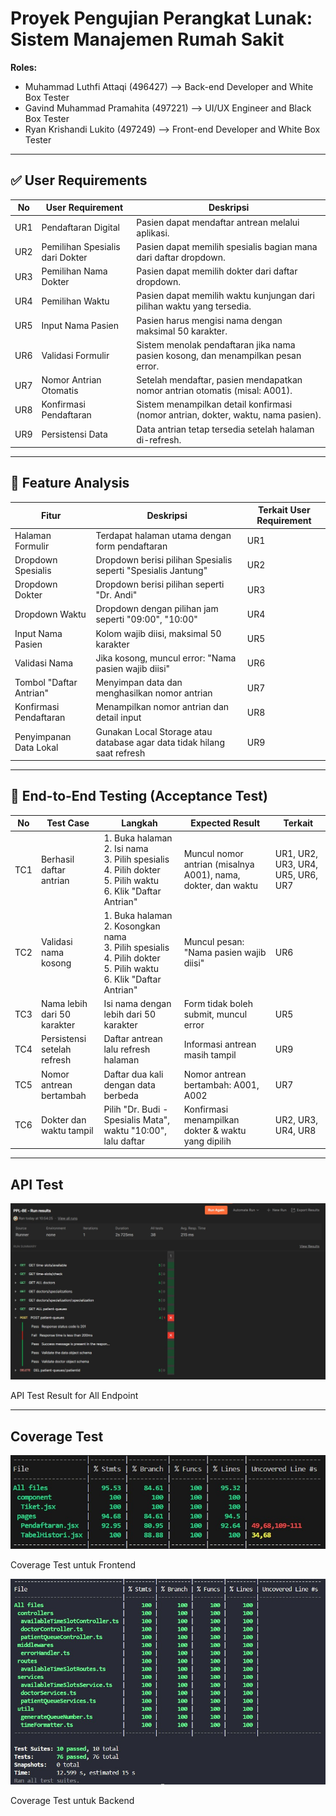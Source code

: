 # Proyek Pengujian Perangkat Lunak: Sistem Manajemen Rumah Sakit

**Roles:**
- Muhammad Luthfi Attaqi (496427) --> Back-end Developer and White Box Tester
- Gavind Muhammad Pramahita (497221) --> UI/UX Engineer and Black Box Tester
- Ryan Krishandi Lukito (497249) --> Front-end Developer and White Box Tester

---

## ✅ User Requirements

| No  | User Requirement                   | Deskripsi                                                                 |
|-----|------------------------------------|---------------------------------------------------------------------------|
| UR1 | Pendaftaran Digital                | Pasien dapat mendaftar antrean melalui aplikasi.                          |
| UR2 | Pemilihan Spesialis dari Dokter   | Pasien dapat memilih spesialis bagian mana dari daftar dropdown.         |
| UR3 | Pemilihan Nama Dokter             | Pasien dapat memilih dokter dari daftar dropdown.                        |
| UR4 | Pemilihan Waktu                   | Pasien dapat memilih waktu kunjungan dari pilihan waktu yang tersedia.   |
| UR5 | Input Nama Pasien                 | Pasien harus mengisi nama dengan maksimal 50 karakter.                   |
| UR6 | Validasi Formulir                 | Sistem menolak pendaftaran jika nama pasien kosong, dan menampilkan pesan error. |
| UR7 | Nomor Antrian Otomatis            | Setelah mendaftar, pasien mendapatkan nomor antrian otomatis (misal: A001). |
| UR8 | Konfirmasi Pendaftaran            | Sistem menampilkan detail konfirmasi (nomor antrian, dokter, waktu, nama pasien). |
| UR9 | Persistensi Data                  | Data antrian tetap tersedia setelah halaman di-refresh.                  |

---

## 🧩 Feature Analysis

| Fitur                   | Deskripsi                                                                 | Terkait User Requirement |
|-------------------------|--------------------------------------------------------------------------|---------------------------|
| Halaman Formulir        | Terdapat halaman utama dengan form pendaftaran                           | UR1                       |
| Dropdown Spesialis      | Dropdown berisi pilihan Spesialis seperti "Spesialis Jantung"            | UR2                       |
| Dropdown Dokter         | Dropdown berisi pilihan seperti "Dr. Andi"                                | UR3                       |
| Dropdown Waktu          | Dropdown dengan pilihan jam seperti "09:00", "10:00"                      | UR4                       |
| Input Nama Pasien       | Kolom wajib diisi, maksimal 50 karakter                                  | UR5                       |
| Validasi Nama           | Jika kosong, muncul error: "Nama pasien wajib diisi"                     | UR6                       |
| Tombol "Daftar Antrian" | Menyimpan data dan menghasilkan nomor antrian                            | UR7                       |
| Konfirmasi Pendaftaran  | Menampilkan nomor antrian dan detail input                               | UR8                       |
| Penyimpanan Data Lokal  | Gunakan Local Storage atau database agar data tidak hilang saat refresh  | UR9                       |

---

## 🧪 End-to-End Testing (Acceptance Test)

| No  | Test Case                    | Langkah                                                                                                                                     | Expected Result                                                        | Terkait                     |
|-----|------------------------------|--------------------------------------------------------------------------------------------------------------------------------------------|------------------------------------------------------------------------|-----------------------------|
| TC1 | Berhasil daftar antrian     | 1. Buka halaman<br>2. Isi nama<br>3. Pilih spesialis<br>4. Pilih dokter<br>5. Pilih waktu<br>6. Klik "Daftar Antrian"                      | Muncul nomor antrian (misalnya A001), nama, dokter, dan waktu         | UR1, UR2, UR3, UR4, UR5, UR6, UR7 |
| TC2 | Validasi nama kosong        | 1. Buka halaman<br>2. Kosongkan nama<br>3. Pilih spesialis<br>4. Pilih dokter<br>5. Pilih waktu<br>6. Klik "Daftar Antrian"                 | Muncul pesan: "Nama pasien wajib diisi"                               | UR6                         |
| TC3 | Nama lebih dari 50 karakter | Isi nama dengan lebih dari 50 karakter                                                                                                     | Form tidak boleh submit, muncul error                                 | UR5                         |
| TC4 | Persistensi setelah refresh | Daftar antrean lalu refresh halaman                                                                                                        | Informasi antrean masih tampil                                        | UR9                         |
| TC5 | Nomor antrean bertambah     | Daftar dua kali dengan data berbeda                                                                                                        | Nomor antrean bertambah: A001, A002                                   | UR7                         |
| TC6 | Dokter dan waktu tampil     | Pilih "Dr. Budi - Spesialis Mata", waktu "10:00", lalu daftar                                                                              | Konfirmasi menampilkan dokter & waktu yang dipilih                    | UR2, UR3, UR4, UR8          |

---

## API Test

![API Test Result for All Endpoint](images/API-test.jpg)

API Test Result for All Endpoint

---

## Coverage Test

![Coverage Test Result for Front-end](images/coveragetest.jpeg)

Coverage Test untuk Frontend

![Coverage Test Result Back-end](images/coveragebe.jpeg)

Coverage Test untuk Backend
